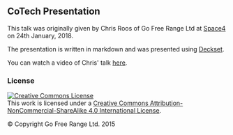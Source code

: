 ## CoTech Presentation

This talk was originally given by Chris Roos of Go Free Range Ltd at [Space4][space4] on 24th January, 2018.

The presentation is written in markdown and was presented using [Deckset][deckset].

You can watch a video of Chris' talk [here](https://drive.google.com/file/d/12Km-yOLD7QePoH0RdLADNdeIku1yq0Gz/view?usp=sharing).

### License

<a rel="license" href="http://creativecommons.org/licenses/by-nc-sa/4.0/">
  <img alt="Creative Commons License" style="border-width:0" src="https://i.creativecommons.org/l/by-nc-sa/4.0/88x31.png" />
</a>
<br />
This work is licensed under a <a rel="license" href="http://creativecommons.org/licenses/by-nc-sa/4.0/">Creative Commons Attribution-NonCommercial-ShareAlike 4.0 International License</a>.

&copy; Copyright Go Free Range Ltd. 2015

[deckset]: https://www.decksetapp.com/
[space4]: http://space4.tech/
